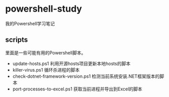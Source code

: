 # powershell-study
我的Powershell学习笔记

## scripts
里面是一些可能有用的Powershell脚本。

- update-hosts.ps1 利用开源hosts项目更新本地hosts的脚本
- killer-virus.ps1 循环杀进程的脚本
- check-dotnet-framework-version.ps1 检测当前系统安装.NET框架版本的脚本
- port-processes-to-excel.ps1 获取当前进程并导出到Excel的脚本